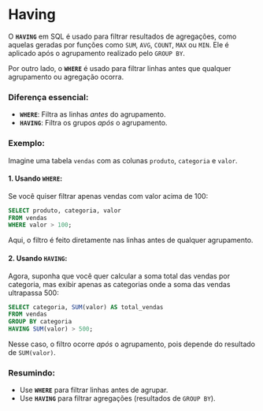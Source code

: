 # Having

O **`HAVING`** em SQL é usado para filtrar resultados de agregações, como aquelas geradas por funções como `SUM`, `AVG`, `COUNT`, `MAX` ou `MIN`. Ele é aplicado após o agrupamento realizado pelo `GROUP BY`. 

Por outro lado, o **`WHERE`** é usado para filtrar linhas antes que qualquer agrupamento ou agregação ocorra.

### Diferença essencial:
- **`WHERE`**: Filtra as linhas *antes* do agrupamento.
- **`HAVING`**: Filtra os grupos *após* o agrupamento.

### Exemplo:
Imagine uma tabela `vendas` com as colunas `produto`, `categoria` e `valor`.

#### 1. Usando `WHERE`:
Se você quiser filtrar apenas vendas com valor acima de 100:
```sql
SELECT produto, categoria, valor
FROM vendas
WHERE valor > 100;
```
Aqui, o filtro é feito diretamente nas linhas antes de qualquer agrupamento.

#### 2. Usando `HAVING`:
Agora, suponha que você quer calcular a soma total das vendas por categoria, mas exibir apenas as categorias onde a soma das vendas ultrapassa 500:
```sql
SELECT categoria, SUM(valor) AS total_vendas
FROM vendas
GROUP BY categoria
HAVING SUM(valor) > 500;
```
Nesse caso, o filtro ocorre *após* o agrupamento, pois depende do resultado de `SUM(valor)`.

### Resumindo:
- Use **`WHERE`** para filtrar linhas antes de agrupar.
- Use **`HAVING`** para filtrar agregações (resultados de `GROUP BY`).
